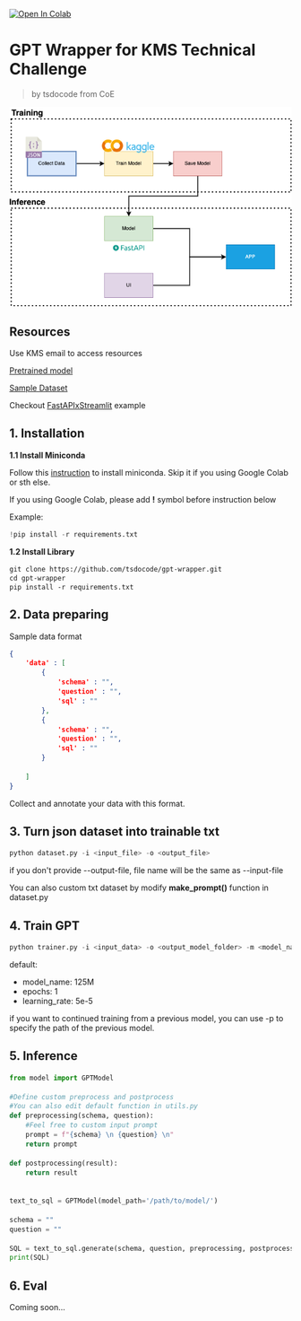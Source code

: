 [![Open In Colab](https://colab.research.google.com/assets/colab-badge.svg)](https://colab.research.google.com/drive/1QIOEfsB7DPcPRp9VX3fK2yg6atybkHvq#scrollTo=Bsy56wuXOPg1)

# GPT Wrapper for KMS Technical Challenge

> by tsdocode from CoE

![](./assets/pipeline.png)


## Resources
Use KMS email to access resources

[Pretrained model](https://drive.google.com/drive/folders/11aWe3IZ0pfxujwzsFHwSzgJuAlPryBNs?usp=sharing)

[Sample Dataset](https://drive.google.com/drive/folders/1eQ6T2AGa5-1UXZfNwE3HdrOpWwXZKttu?usp=sharing)

Checkout [FastAPIxStreamlit](https://github.com/tsdocode/GPT-Example) example



## **1. Installation**

**1.1 Install Miniconda**

Follow this [instruction](https://docs.conda.io/en/latest/miniconda.html#) to install miniconda.
Skip it if you using Google Colab or sth else.

If you using Google Colab, please add **!** symbol before instruction below

Example:
```python
!pip install -r requirements.txt
```


**1.2 Install Library**
```
git clone https://github.com/tsdocode/gpt-wrapper.git
cd gpt-wrapper
pip install -r requirements.txt
```


## **2. Data preparing**
Sample data format
```json
{
    'data' : [
        {
            'schema' : "",
            'question' : "",
            'sql' : ""
        },
        {
            'schema' : "",
            'question' : "",
            'sql' : ""
        }

    ]
}
```

Collect and annotate your data with this format.

## **3. Turn json dataset into trainable txt**
```python
python dataset.py -i <input_file> -o <output_file>
```

if you don't provide --output-file, file name will be the same as --input-file

You can also custom txt dataset by modify **make_prompt()** function in dataset.py

## **4. Train GPT**
```python
python trainer.py -i <input_data> -o <output_model_folder> -m <model_name> -p <pretrained_model_path> -e <epochs> -l <learning_rate>  
```
default:
- model_name: 125M
- epochs: 1
- learning_rate: 5e-5

if you want to continued training from a previous model, you can use -p to specify the path of the previous model. 

## **5. Inference**
```python
from model import GPTModel

#Define custom preprocess and postprocess
#You can also edit default function in utils.py
def preprocessing(schema, question):
    #Feel free to custom input prompt
    prompt = f"{schema} \n {question} \n"
    return prompt

def postprocessing(result):
    return result


text_to_sql = GPTModel(model_path='/path/to/model/')

schema = ""
question = ""

SQL = text_to_sql.generate(schema, question, preprocessing, postprocessing)
print(SQL)
```

## **6. Eval**
Coming soon...




